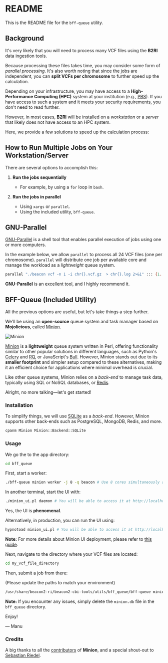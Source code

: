 # README

This is the README file for the `bff-queue` utility.

## Background 

It's very likely that you will need to process many VCF files using the **B2RI** data ingestion tools.

Because processing these files takes time, you may consider some form of _parallel processing_. It's also worth noting that since the jobs are independent, you can **split VCFs per chromosome** to further speed up the calculation.

Depending on your infrastructure, you may have access to a **High-Performance Computing (HPC)** system at your institution (e.g., [PBS](https://en.wikipedia.org/wiki/Portable_Batch_System)). If you have access to such a system and it meets your security requirements, you don't need to read further.

However, in most cases, **B2RI** will be installed on a _workstation_ or a _server_ that likely does not have access to an HPC system.

Here, we provide a few solutions to speed up the calculation process:

## How to Run Multiple Jobs on Your Workstation/Server

There are several options to accomplish this:

1. **Run the jobs sequentially**
 
    - For example, by using a `for` loop in `bash`. 

2. **Run the jobs in parallel**

    - Using `xargs` or `parallel`.
    - Using the included utility, `bff-queue`.

## GNU-Parallel

[GNU-Parallel](https://www.gnu.org/software/parallel) is a shell tool that enables parallel execution of jobs using one or more computers. 

In the example below, we allow `parallel` to process all 24 VCF files (one per chromosome). `parallel` will distribute one job per available core and manage the workload as a _lightweight_ queue system.

```bash
parallel "./beacon vcf -n 1 -i chr{}.vcf.gz  > chr{}.log 2>&1" ::: {1..22} X Y
```

**GNU-Parallel** is an excellent tool, and I highly recommend it.

## BFF-Queue (Included Utility)

All the previous options are useful, but let's take things a step further.

We'll be using an **open-source** queue system and task manager based on **Mojolicious**, called [Minion](https://metacpan.org/dist/Minion).

![Minion](https://raw.githubusercontent.com/mojolicious/minion/main/examples/admin.png)

[Minion](https://metacpan.org/dist/Minion) is a **lightweight** queue system written in Perl, offering functionality similar to other popular solutions in different languages, such as Python's [Celery](https://docs.celeryproject.org/en/stable/getting-started/introduction.html) and [RQ](https://python-rq.org/docs/monitoring), or JavaScript's [Bull](https://optimalbits.github.io/bull). However, Minion stands out due to its **smaller footprint** and simpler setup compared to these alternatives, making it an efficient choice for applications where minimal overhead is crucial.

Like other queue systems, Minion relies on a _back-end_ to manage task data, typically using SQL or NoSQL databases, or [Redis](https://redis.io).

Alright, no more talking—let's get started!

### Installation

To simplify things, we will use [SQLite](https://www.sqlite.org/index.html) as a _back-end_. However, Minion supports other back-ends such as PostgreSQL, MongoDB, Redis, and more.

```bash
cpanm Minion Minion::Backend::SQLite
```

### Usage

We go the to the app directory:

```bash
cd bff_queue
```

First, start a worker:

```bash
./bff-queue minion worker -j 8 -q beacon # Use 8 cores simultaneously and queue <beacon>
```

In another terminal, start the UI with:

```bash
./minion_ui.pl daemon # You will be able to access it at http://localhost:3000
```

Yes, the UI is **phenomenal**.

Alternatively, in production, you can run the UI using:

```bash
hypnotoad minion_ui.pl # You will be able to access it at http://localhost:8080
```

**Note:** For more details about Minion UI deployment, please refer to [this guide](https://docs.mojolicious.org/Mojolicious/Guides/Cookbook#DEPLOYMENT).

Next, navigate to the directory where your VCF files are located:

```bash
cd my_vcf_file_directory
```

Then, submit a job from there:

(Please update the paths to match your environment)

```bash
/usr/share/beacon2-ri/beacon2-cbi-tools/utils/bff_queue/bff-queue minion job -q beacon -e beacon_task -a '["cd /home/mrueda/beacon ; /usr/share/beacon2-ri/beacon2-cbi-tools/bin/beacon vcf -i test_1000G.vcf.gz -p param.yaml -n 1 > beacon.log 2>&1"]'
```

**Note:** If you encounter any issues, simply delete the `minion.db` file in the `bff_queue` directory.

Enjoy!

— Manu

### Credits

A big thanks to all the [contributors](https://github.com/mojolicious/minion) of **Minion**, and a special shout-out to [Sebastian Riedel](https://github.com/kraih).
